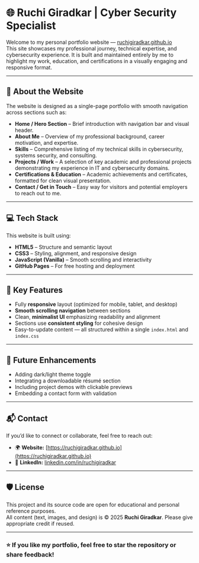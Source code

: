 # 🌐 Ruchi Giradkar | Cyber Security Specialist

Welcome to my personal portfolio website — [ruchigiradkar.github.io](https://ruchigiradkar.github.io/)  
This site showcases my professional journey, technical expertise, and cybersecurity experience. It is built and maintained entirely by me to highlight my work, education, and certifications in a visually engaging and responsive format.

---

## 🧭 About the Website

The website is designed as a single-page portfolio with smooth navigation across sections such as:

- **Home / Hero Section** – Brief introduction with navigation bar and visual header.  
- **About Me** – Overview of my professional background, career motivation, and expertise.  
- **Skills** – Comprehensive listing of my technical skills in cybersecurity, systems security, and consulting.  
- **Projects / Work** – A selection of key academic and professional projects demonstrating my experience in IT and cybersecurity domains.  
- **Certifications & Education** – Academic achievements and certificates, formatted for clean visual presentation.  
- **Contact / Get in Touch** – Easy way for visitors and potential employers to reach out to me.

---

## 💻 Tech Stack

This website is built using:

- **HTML5** – Structure and semantic layout  
- **CSS3** – Styling, alignment, and responsive design  
- **JavaScript (Vanilla)** – Smooth scrolling and interactivity  
- **GitHub Pages** – For free hosting and deployment  

---

## 🎯 Key Features

- Fully **responsive** layout (optimized for mobile, tablet, and desktop)  
- **Smooth scrolling navigation** between sections  
- Clean, **minimalist UI** emphasizing readability and alignment  
- Sections use **consistent styling** for cohesive design  
- Easy-to-update content — all structured within a single `index.html` and `index.css`  

---

## 🧰 Future Enhancements

- Adding dark/light theme toggle  
- Integrating a downloadable résumé section  
- Including project demos with clickable previews  
- Embedding a contact form with validation  

---

## 📬 Contact

If you’d like to connect or collaborate, feel free to reach out:

- 🌍 **Website:** [https://ruchigiradkar.github.io](https://ruchigiradkar.github.io)  
- 💼 **LinkedIn:** [linkedin.com/in/ruchigiradkar](https://linkedin.com/in/ruchigiradkar)  

---

## 🛡️ License

This project and its source code are open for educational and personal reference purposes.  
All content (text, images, and design) is © 2025 **Ruchi Giradkar**. Please give appropriate credit if reused.

---

### ⭐ If you like my portfolio, feel free to star the repository or share feedback!
